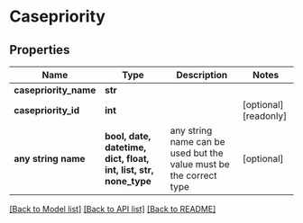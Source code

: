 # Casepriority


## Properties
Name | Type | Description | Notes
------------ | ------------- | ------------- | -------------
**casepriority_name** | **str** |  | 
**casepriority_id** | **int** |  | [optional] [readonly] 
**any string name** | **bool, date, datetime, dict, float, int, list, str, none_type** | any string name can be used but the value must be the correct type | [optional]

[[Back to Model list]](../README.md#documentation-for-models) [[Back to API list]](../README.md#documentation-for-api-endpoints) [[Back to README]](../README.md)


